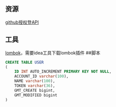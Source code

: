 ## 资源
[github授权登API](https://developer.github.com/apps/building-oauth-apps/authorizing-oauth-apps/)
## 工具
[lombok](https://projectlombok.org/features/all)，需要idea工具下载lombok插件
##脚本
```sql
CREATE TABLE USER
(
    ID INT AUTO_INCREMENT PRIMARY KEY NOT NULL,
    ACCOUNT_ID varchar(100),
    NAME varchar(100),
    TOKEN varchar(36),
    GMT_CREATE bigint,
    GMT_MODIFIED bigint
)
```
